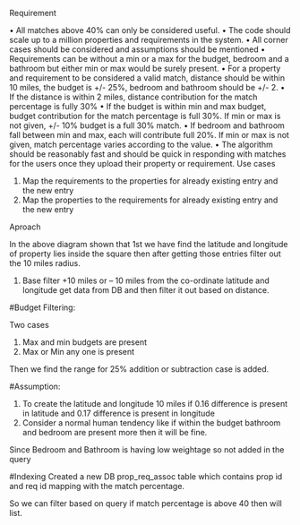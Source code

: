 Requirement 

•	 All matches above 40% can only be considered useful.
•	The code should scale up to a million properties and requirements in the system.
•	All corner cases should be considered and assumptions should be mentioned
•	Requirements can be without a min or a max for the budget, bedroom and a bathroom but either min or max would be surely present.
•	For a property and requirement to be considered a valid match, distance should be within 10 miles, the budget is +/- 25%, bedroom and bathroom should be +/- 2.
•	If the distance is within 2 miles, distance contribution for the match percentage is fully 30%
•	If the budget is within min and max budget, budget contribution for the match percentage is full 30%. If min or max is not given, +/- 10% budget is a full 30% match.
•	If bedroom and bathroom fall between min and max, each will contribute full 20%. If min or max is not given, match percentage varies according to the value.
•	The algorithm should be reasonably fast and should be quick in responding with matches for the users once they upload their property or requirement.
Use cases
1.	Map the requirements to the properties for already existing entry and the new entry
2.	Map the properties to the requirements for already existing entry and the new entry

Aproach

















In the above diagram shown that 1st we have find the latitude and longitude of property lies inside the square then after getting those entries filter out the 10 miles radius. 

1.	Base filter +10 miles or – 10 miles from the co-ordinate latitude and longitude get data from DB and then filter it out based on distance.

#Budget Filtering:

Two cases 
1.	Max and min budgets are present
2.	Max or Min any one is present

Then we find the range for 25% addition or subtraction case is added.

#Assumption:

1.	To create the latitude and longitude 10 miles if 0.16 difference is present in latitude and 0.17 difference is present in longitude
2.	Consider a normal human tendency like if within the budget bathroom and bedroom are present more then it will be fine. 


Since Bedroom and Bathroom is having low weightage so not added in the query

#Indexing 
Created a new DB prop_req_assoc table which contains prop id and req id mapping with the match percentage.

So we can filter based on query if match percentage is above 40 then will list.

